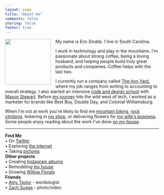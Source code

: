 ```yaml
---
layout: page
title: "About me"
comments: false
sharing: false
footer: true
---
```


<img style="float: left; margin: 0 15px 0px 0; display: inline-block; border-radius: 0px; width: 150px;" title="me" src="http://ericdodds.com/v2/wp-content/uploads/2012/06/self-portrait.jpg" alt="" height="150" />

My name is Eric Dodds. I live in South Carolina.

I work in technology and play in the mountains. I'm passionate about strong coffee, being a loving husband, and helping people build truly great products and companies. Coffee helps with the last two. 

I currently run a company called <a href="http://theironyard.com">The Iron Yard</a>, where my job ranges from writing to accounting to overall strategy. I also started an intensive <a href="https://vimeo.com/64245253">code and design school</a> with <a href="http://twitter.com/masondesu">Mason Stewart</a>. Before <a href="http://ericdodds.com/follow-your-procrastination/">my journey</a> into the wild west of tech, I worked as a marketer for brands like Best Buy, Double Day, and Colonial Williamsburg.  

When I'm not at work you're likely to find me <a href="http://www.flickr.com/photos/ericdodds/8463080254/in/photostream"> mountain biking</a>, <a href="http://www.flickr.com/photos/ericdodds/8500860202/in/photostream">rock climbing</a>, tinkering in <a href="http://www.flickr.com/photos/ericdodds/6540110637/in/photostream">my shop</a>, or delivering flowers for <a href="http://willowflorals.com">my wife's business</a>. Some people enjoy reading about the work I've done <a href="http://dontwaitfor.us/"> on my house</a>. 

<hr>

<div class="about-container">
  <strong>Find Me</strong><br>
    • On <a href="http://twitter.com/ericdodds">Twitter</a><br>
    • Exploring <a href="https://gimmebar.com/loves/ericdodds">the internet</a><br>
    • Taking <a href="http://www.flickr.com/photos/ericdodds">pictures</a><br>
</div>

<div class="about-container">
  <strong>Other projects</strong><br>
    • Creating <a href="http://timelygram.com/">Instagram albums</a><br>
    • Remodeling <a href="http://dontwaitfor.us/">my house</a><br>
    • Growing <a href="http://willowflorals.com">Willow Florals</a>
</div>

<div class="about-container">
  <strong>Friends</strong><br>
  • <a href="http://www.wordology.org">Amy Taylor</a> - wordologist<br>
  • <a href="http://zachsuggs.com">Zach Suggs</a> - photo/video<br>
  </div>
